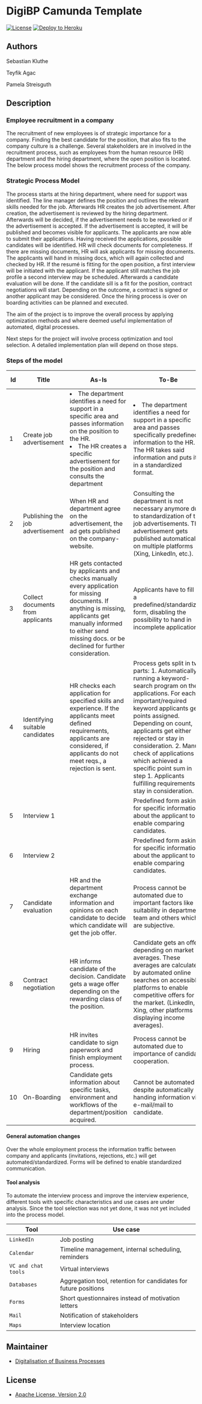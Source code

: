 # DigiBP Camunda Template

[![License](http://img.shields.io/:license-apache-blue.svg)](http://www.apache.org/licenses/LICENSE-2.0.html)
[![Deploy to Heroku](https://img.shields.io/badge/deploy%20to-Heroku-6762a6.svg?longCache=true)](https://heroku.com/deploy)

## Authors
Sebastian Kluthe

Teyfik Agac

Pamela Streisguth

## Description
### Employee recruitment in  a company 
The recruitment of new employees is of strategic importance for a company. Finding the best candidate for the position, that also fits to the company culture is a challenge. Several stakeholders are in involved in the recruitment process, such as employees from the human resource (HR) department and the hiring department, where the open position is located. The below process model shows the recruitment process of the company.

### Strategic Process Model
The process starts at the hiring department, where need for support was identified. The line manager defines the position and outlines the relevant skills needed for the job. Afterwards HR creates the job advertisement. After creation, the advertisement is reviewed by the hiring department. Afterwards will be decided, if the advertisement needs to be reworked or if the advertisement is accepted. If the advertisement is accepted, it will be published and becomes visible for applicants. The applicants are now able to submit their applications. Having received the applications, possible candidates will be identified. HR will check documents for completeness. If there are missing documents, HR will ask applicants for missing documents. The applicants will hand in missing docs, which will again collected and checked  by HR. If the resumé is fitting for the open position, a first interview will be initiated with the applicant. If the applicant still matches the job profile a second interview may be scheduled. Afterwards a candidate evaluation will be done. If the candidate sill is a fit for the position, contract negotiations will start. Depending on the outcome, a contract is signed or another applicant may be considered. Once the hiring process is over on boarding activities can be planned and executed. 

The aim of the project is to improve the overall process by applying optimization methods and where deemed useful implementation of automated, digital processes.

Next steps for the project will involve process optimization and tool selection. A detailed implementation plan will depend on those steps.

### Steps of the model

|Id|Title|As-Is|To-Be|Used Tools|
|---|---|---|---|---|
| 1 | Create job advertisement | <li> The department identifies a need for support in a specific area and passes information on the position to the HR.<li> The HR creates a specific advertisement for the position and consults the department | <li> The department identifies a need for support in a specific area and passes specifically predefined information to the HR. The HR takes said information and puts it in a standardized format.  |   |
| 2 | Publishing the job advertisement | When HR and department agree on the advertisement, the ad gets published on the company-website. | Consulting the department is not necessary anymore due to standardization of the job advertisements. The advertisement gets published automatically on multiple platforms (Xing, LinkedIn, etc.). | Integromat (LinkedIn-tool) |
| 3 | Collect documents from applicants | HR gets contacted by applicants and checks manually every application for missing documents. If anything is missing, applicants get manually informed to either send missing docs. or be declined for further consideration. | Applicants have to fill in a predefined/standardized form, disabling the possibility to hand in incomplete applications. |   |
| 4 | Identifying suitable candidates | HR checks each application for specified skills and experience. If the applicants meet defined requirements, applicants are considered, if applicants do not meet reqs., a rejection is sent. | Process gets split in two parts: 1. Automatically running a keyword-search program on the applications. For each important/required keyword applicants get points assigned. Depending on count, applicants get either rejected or stay in consideration. 2. Manual check of applications which achieved a specific point sum in step 1. Applicants fulfilling requirements stay in consideration. |   |
| 5 | Interview 1 |   | Predefined form asking for specific information about the applicant to enable comparing candidates. |   |
| 6 | Interview 2 |   | Predefined form asking for specific information about the applicant to enable comparing candidates. |   |
| 7 | Candidate evaluation | HR and the department exchange information and opinions on each candidate to decide which candidate will get the job offer. | Process cannot be automated due to important factors like suitability in department team and others which are subjective. |   |
| 8 | Contract negotiation | HR informs candidate of the decision. Candidate gets a wage offer depending on the rewarding class of the position. | Candidate gets an offer depending on market averages. These averages are calculated by automated online searches on accessible platforms to enable competitive offers for the market. (LinkedIn, Xing, other platforms displaying income averages). |   |
| 9 |  Hiring | HR invites candidate to sign paperwork and finish employment process. | Process cannot be automated due to importance of candidate cooperation. |   |
| 10 | On-Boarding | Candidate gets information about specific tasks, environment and workflows of the department/position acquired.  | Cannot be automated despite automatically handing information via e-mail/mail to candidate. |   |

#### General automation changes
Over the whole employment process the information traffic between company and applicants (invitations, rejections, etc.) will get automated/standardized. Forms will be defined to enable standardized communication.


#### Tool analysis 

To automate the interview process and improve the interview experience, different tools with specific characteristics and use cases are under analysis. Since the tool selection was not yet done, it was not yet included into the process model.


| Tool  | Use case | 
| --- | --- |          
| `LinkedIn` | Job posting | 
| `Calendar` | Timeline management, internal scheduling, reminders | 
| `VC and chat tools` | Virtual interviews|
| `Databases`| Aggregation tool, retention for candidates for future positions|
| `Forms` | Short questionnaires instead of motivation letters |
| `Mail` | Notification of stakeholders |
| `Maps` | Interview location |



## Maintainer
- [Digitalisation of Business Processes](https://github.com/digibp)

## License

- [Apache License, Version 2.0](https://github.com/DigiBP/digibp-archetype-camunda-boot/blob/master/LICENSE)
